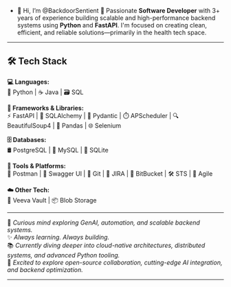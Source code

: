 - 👋 Hi, I’m @BackdoorSentient
🚀 Passionate **Software Developer** with 3+ years of experience building scalable and high-performance backend systems using **Python** and **FastAPI**. I'm focused on creating clean, efficient, and reliable solutions—primarily in the health tech space.  
---

## 🛠️ Tech Stack

**💻 Languages:**  
🐍 Python | ☕ Java | 🗃️ SQL  

**🧰 Frameworks & Libraries:**  
⚡ FastAPI | 🧬 SQLAlchemy | 🧾 Pydantic | ⏱️ APScheduler | 🔍 BeautifulSoup4 | 🧪 Pandas | 🌐 Selenium

**🗄️ Databases:**  
🛢️ PostgreSQL | 🐬 MySQL | 💽 SQLite

**🧪 Tools & Platforms:**  
🧪 Postman | 📖 Swagger UI | 🔧 Git | 📝 JIRA | 🧰 BitBucket | 🛠️ STS | 🚀 Agile  

**☁️ Other Tech:**  
🧠 Veeva Vault | 📦 Blob Storage

---

🧠 *Curious mind exploring GenAI, automation, and scalable backend systems.*  
✨ *Always learning. Always building.*  
📚 *Currently diving deeper into cloud-native architectures, distributed systems, and advanced Python tooling.*  
🌱 *Excited to explore open-source collaboration, cutting-edge AI integration, and backend optimization.*

---

<!---
BackdoorSentient/BackdoorSentient is a ✨ special ✨ repository because its `README.md` (this file) appears on your GitHub profile.
You can click the Preview link to take a look at your changes.
--->
